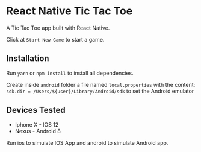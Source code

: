 # React Native Tic Tac Toe

A Tic Tac Toe app built with React Native.

Click at `Start New Game` to start a game.

## Installation
Run `yarn` or `npm install` to install all dependencies.

Create inside `android` folder a file named `local.properties` with the content: `sdk.dir = /Users/${user}/Library/Android/sdk` to set the Android emulator

## Devices Tested

* Iphone X - IOS 12
* Nexus - Android 8

Run ios to simulate IOS App and android to simulate Android app.